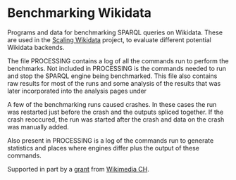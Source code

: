 # Benchmarking Wikidata

Programs and data for benchmarking SPARQL queries on Wikidata. 
These are used in the [Scaling Wikidata](https://www.wikidata.org/wiki/Wikidata:Scaling_Wikidata/Benchmarking) project, to evaluate different potential Wikidata backends. 

The file PROCESSING contains a log of all the commands run to perform the benchmarks.  Not included in PROCESSING is the commands needed to run and stop the SPARQL engine being benchmarked.
This file also contains raw results for most of the runs and some analysis of the results that was later incorporated into the analysis pages under 

A few of the benchmarking runs caused crashes.  In these cases the run was restarted just before the crash and the outputs spliced together.  If the crash reoccured, the run was started after the crash and data on the crash was manually added.

Also present in PROCESSING is a log of the commands run to generate statistics and places where engines differ plus the output of these commands.

Supported in part by a [grant](https://meta.wikimedia.org/wiki/Wikimedia_CH/Grant_apply/Scaling_Wikidata_by_benchmarking_QLever) from [Wikimedia CH](https://wikimedia.ch/). 
